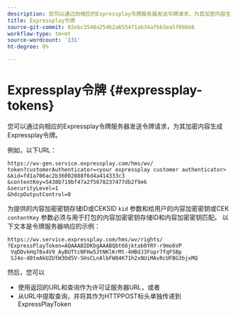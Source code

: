 ```yaml
---
description: 您可以通过向相应的Expressplay令牌服务器发送令牌请求，为其加密内容生成Expressplay令牌。
title: Expressplay令牌
source-git-commit: 02ebc3548a254b2a6554f1ab34afbb3ea5f09bb8
workflow-type: tm+mt
source-wordcount: '131'
ht-degree: 0%

---
```


# Expressplay令牌 {#expressplay-tokens}

您可以通过向相应的Expressplay令牌服务器发送令牌请求，为其加密内容生成Expressplay令牌。

例如，以下URL：

```
https://wv-gen.service.expressplay.com/hms/wv/
token?customerAuthenticator=<your expressplay customer authenticator>
&kid=fd1a706ac2b36002888f6d4a414333c3
&contentKey=5438b719bf47a2f5678237477db2f9e6
&securityLevel=1
&hdcpOutputControl=0
```

为提供的内容加密密钥存储ID或CEKSID `kid` 参数和给用户的内容加密密钥或CEK `contentKey` 参数必须与用于打包的内容加密密钥存储ID和内容加密密钥匹配。 以下文本是令牌服务器响应的示例：

```
https://wv.service.expressplay.com/hms/wv/rights/
?ExpressPlayToken=AQAAABIDKbgAAABQbt68jktab0YRY-r9mo6VP
 VqDDvkHq78x4V9_AyBUTtcNFHw5JtNKlKrMt-4HBdJ3Fopr7fqFSBp
 SJ4o-d8teAkUZUtW3Od5V-SHsCLnAlbFW84K71h2xNUiMAvRcUFBG3bjxMQ
```

然后，您可以

* 使用返回的URL和查询作为许可证服务器URL，或者
* 从URL中提取查询，并将其作为HTTPPOST标头单独传递到ExpressPlayToken
